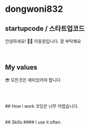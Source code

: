 # dongwoni832
## startupcode / 스타트업코드
안녕하세요! 🙋‍♂️ 이동원입니다. 잘 부탁해요
<br />
<br />
<br />
## My values
😎 모든것은 재미있어야 합니다<br />

<br />
<br />
<br />
## How i work
코딩은 너무 어렵습니다.
<br />
<br />
<br />
## Skills
#### I use it often.


</div>
<br />
<br />
<br />

